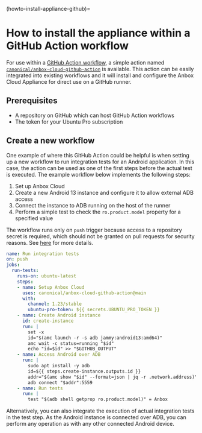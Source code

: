 (howto-install-appliance-github)=
# How to install the appliance within a GitHub Action workflow

For use within a [GitHub Action workflow](https://github.com/features/actions), a simple action named [`canonical/anbox-cloud-github-action`](https://github.com/canonical/anbox-cloud-github-action) is available. This action can be easily integrated into existing workflows and it will install and configure the Anbox Cloud Appliance for direct use on a GitHub runner.

## Prerequisites

* A repository on GitHub which can host GitHub Action workflows
* The token for your Ubuntu Pro subscription

## Create a new workflow

One example of where this GitHub Action could be helpful is when setting up a new workflow to run integration tests for an Android application. In this case, the action can be used as one of the first steps before the actual test is executed. The example workflow below implements the following steps:

1. Set up Anbox Cloud
2. Create a new Android 13 instance and configure it to allow external ADB access
3. Connect the instance to ADB running on the host of the runner
4. Perform a simple test to check the `ro.product.model` property for a specified value

The workflow runs only on `push` trigger because access to a repository secret is required, which should not be granted on pull requests for security reasons. See [here](https://securitylab.github.com/resources/github-actions-preventing-pwn-requests/) for more details.

```yaml
name: Run integration tests
on: push
jobs:
  run-tests:
    runs-on: ubuntu-latest
    steps:
    - name: Setup Anbox Cloud
      uses: canonical/anbox-cloud-github-action@main
      with:
        channel: 1.23/stable
        ubuntu-pro-token: ${{ secrets.UBUNTU_PRO_TOKEN }}
    - name: Create Android instance
      id: create-instance
      run: |
        set -x
        id="$(amc launch -r -s adb jammy:android13:amd64)"
        amc wait -c status=running "$id"
        echo "id=$id" >> "$GITHUB_OUTPUT"
    - name: Access Android over ADB
      run: |
        sudo apt install -y adb
        id=${{ steps.create-instance.outputs.id }}
        addr="$(amc show "$id" --format=json | jq -r .network.address)"
        adb connect "$addr":5559
    - name: Run tests
      run: |
        test "$(adb shell getprop ro.product.model)" = Anbox
```

Alternatively, you can also integrate the execution of actual integration tests in the test step. As the Android instance is connected over ADB, you can perform any operation as with any other connected Android device.
